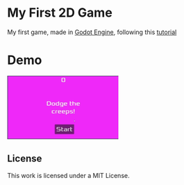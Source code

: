 # My First 2D Game

My first game, made in [Godot Engine](https://github.com/godotengine/godot), following this [tutorial](https://docs.godotengine.org/en/stable/getting_started/first_2d_game/index.html#contents)

# Demo
![Demo gameplay](demo.gif)
## License
This work is licensed under a MIT License.